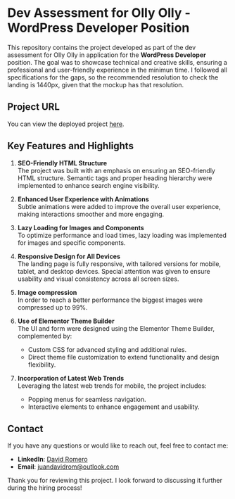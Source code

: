 # Dev Assessment for Olly Olly - WordPress Developer Position

This repository contains the project developed as part of the dev assessment for Olly Olly in application for the **WordPress Developer** position. The goal was to showcase technical and creative skills, ensuring a professional and user-friendly experience in the minimun time. I followed all specifications for the gaps, so the recommended resolution to check the landing is 1440px, given that the mockup has that resolution.

## Project URL

You can view the deployed project [here](https://ollyollysandev.wpenginepowered.com/).

## Key Features and Highlights

1. **SEO-Friendly HTML Structure**  
   The project was built with an emphasis on ensuring an SEO-friendly HTML structure. Semantic tags and proper heading hierarchy were implemented to enhance search engine visibility.

2. **Enhanced User Experience with Animations**  
   Subtle animations were added to improve the overall user experience, making interactions smoother and more engaging.

3. **Lazy Loading for Images and Components**  
   To optimize performance and load times, lazy loading was implemented for images and specific components.

4. **Responsive Design for All Devices**  
   The landing page is fully responsive, with tailored versions for mobile, tablet, and desktop devices. Special attention was given to ensure usability and visual consistency across all screen sizes.

5. **Image compression**  
   In order to reach a better performance the biggest images were compressed up to 99%.

6. **Use of Elementor Theme Builder**  
   The UI and form were designed using the Elementor Theme Builder, complemented by:
   - Custom CSS for advanced styling and additional rules.
   - Direct theme file customization to extend functionality and design flexibility.

7. **Incorporation of Latest Web Trends**  
   Leveraging the latest web trends for mobile, the project includes:
   - Popping menus for seamless navigation.
   - Interactive elements to enhance engagement and usability.

## Contact

If you have any questions or would like to reach out, feel free to contact me:  
- **LinkedIn**: [David Romero](https://www.linkedin.com/in/david-romero-58b7621a8/)  
- **Email**: [juandavidrom@outlook.com](mailto:juandavidrom@outlook.com)

Thank you for reviewing this project. I look forward to discussing it further during the hiring process!
